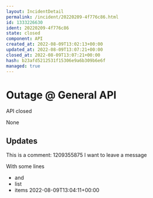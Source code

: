 ```yaml
---
layout: IncidentDetail
permalink: /incident/20220209-4f776c86.html
id: 1333226630
ident: 20220209-4f776c86
state: closed
component: API
created_at: 2022-08-09T13:02:13+00:00
updated_at: 2022-08-09T13:07:21+00:00
closed_at: 2022-08-09T13:07:21+00:00
hash: b23afd5212531f15306e9a6b309b6e6f
managed: true
---
```


# Outage @ General API
<Label color="78B07E">API</Label> <Label color="dddddd">closed</Label>

None


## Updates

This is a comment: 1209355875
I want to leave a message

With some lines

- and
- list
- items
2022-08-09T13:04:11+00:00

